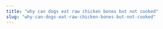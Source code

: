 ```yaml
---
title: "why can dogs eat raw chicken bones but not cooked"
slug: "why-can-dogs-eat-raw-chicken-bones-but-not-cooked"
---
```


